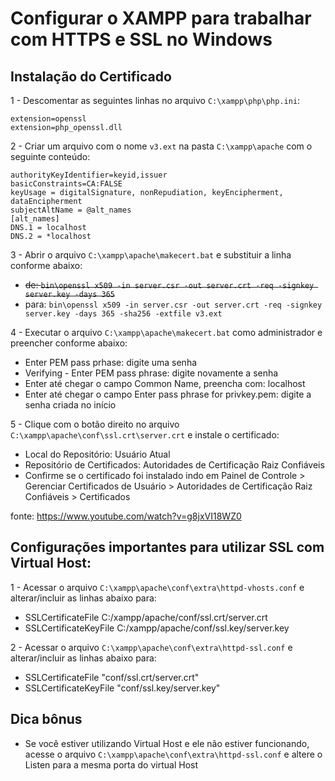# Configurar o XAMPP para trabalhar com HTTPS e SSL no Windows

## Instalação do Certificado

1 - Descomentar as seguintes linhas no arquivo `C:\xampp\php\php.ini`:
```
extension=openssl
extension=php_openssl.dll
```
2 - Criar um arquivo com o nome `v3.ext` na pasta `C:\xampp\apache` com o seguinte conteúdo:
```
authorityKeyIdentifier=keyid,issuer
basicConstraints=CA:FALSE
keyUsage = digitalSignature, nonRepudiation, keyEncipherment, dataEncipherment
subjectAltName = @alt_names
[alt_names]
DNS.1 = localhost
DNS.2 = *localhost
```

3 - Abrir o arquivo `C:\xampp\apache\makecert.bat` e substituir a linha conforme abaixo:

- <s>de: `bin\openssl x509 -in server.csr -out server.crt -req -signkey server.key -days 365`</s>
- para: `bin\openssl x509 -in server.csr -out server.crt -req -signkey server.key -days 365 -sha256 -extfile v3.ext`

4 - Executar o arquivo `C:\xampp\apache\makecert.bat` como administrador e preencher conforme abaixo:
- Enter PEM pass prhase: digite uma senha
- Verifying - Enter PEM pass phrase: digite novamente a senha
- Enter até chegar o campo Common Name, preencha com: localhost
- Enter até chegar o campo Enter pass phrase for privkey.pem: digite a senha criada no início

5 - Clique com o botão direito no arquivo `C:\xampp\apache\conf\ssl.crt\server.crt` e instale o certificado:
- Local do Repositório: Usuário Atual
- Repositório de Certificados: Autoridades de Certificação Raiz Confiáveis
- Confirme se o certificado foi instalado indo em Painel de Controle > Gerenciar Certificados de Usuário > Autoridades de Certificação Raiz Confiáveis > Certificados

fonte: https://www.youtube.com/watch?v=g8jxVI18WZ0

## Configurações importantes para utilizar SSL com Virtual Host:
1 - Acessar o arquivo `C:\xampp\apache\conf\extra\httpd-vhosts.conf` e alterar/incluir as linhas abaixo para:
- SSLCertificateFile C:/xampp/apache/conf/ssl.crt/server.crt
- SSLCertificateKeyFile C:/xampp/apache/conf/ssl.key/server.key

2 - Acessar o arquivo `C:\xampp\apache\conf\extra\httpd-ssl.conf` e alterar/incluir as linhas abaixo para:
- SSLCertificateFile "conf/ssl.crt/server.crt"
- SSLCertificateKeyFile "conf/ssl.key/server.key"

## Dica bônus
- Se você estiver utilizando Virtual Host e ele não estiver funcionando, acesse o arquivo `C:\xampp\apache\conf\extra\httpd-ssl.conf` e altere o Listen para a mesma porta do virtual Host 
